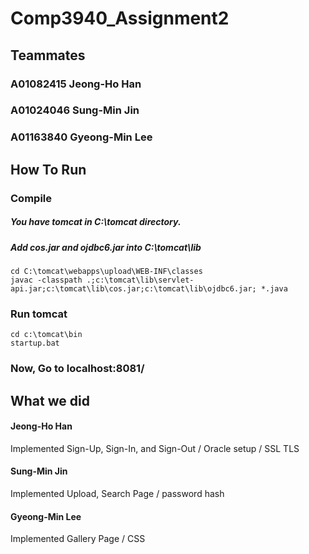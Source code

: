 # Comp3940_Assignment2

## Teammates
### A01082415 Jeong-Ho Han
### A01024046 Sung-Min Jin
### A01163840 Gyeong-Min Lee

## How To Run

### Compile
##### You have tomcat in C:\tomcat directory.
##### Add cos.jar and ojdbc6.jar into C:\tomcat\lib
```
cd C:\tomcat\webapps\upload\WEB-INF\classes
javac -classpath .;c:\tomcat\lib\servlet-api.jar;c:\tomcat\lib\cos.jar;c:\tomcat\lib\ojdbc6.jar; *.java
```

### Run tomcat
```
cd c:\tomcat\bin
startup.bat
```

### Now, Go to localhost:8081/

## What we did
#### Jeong-Ho Han
  Implemented Sign-Up, Sign-In, and Sign-Out / Oracle setup / SSL TLS
#### Sung-Min Jin
  Implemented Upload, Search Page / password hash
#### Gyeong-Min Lee
 Implemented Gallery Page / CSS
